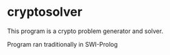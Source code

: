# cryptosolver
This program is a crypto problem generator and solver.

Program ran traditionally in SWI-Prolog
